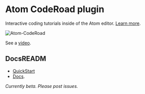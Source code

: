 # Atom CodeRoad plugin

Interactive coding tutorials inside of the Atom editor. [Learn more](https://coderoad.github.io).

![Atom-CodeRoad](https://coderoad.github.io/img/gif/atom-coderoad-0.5.1.gif)

See a [video](https://youtu.be/DbLpdgrYVOU).

## DocsREADM

* [QuickStart](https://coderoad.github.io/docs#install)
* [Docs](https://coderoad.github.io/docs).


*Currently beta. Please post issues.*
